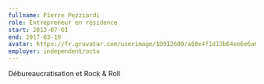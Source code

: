 ```yaml
---
fullname: Pierre Pezziardi
role: Entrepreneur en résidence
start: 2013-07-01
end: 2017-03-19
avatar: https://fr.gravatar.com/userimage/10912600/a68e4f1d13b64ee6e6a64139131371d1.jpg?size=512
employer: independent/octo
---
```


Débureaucratisation et Rock & Roll
